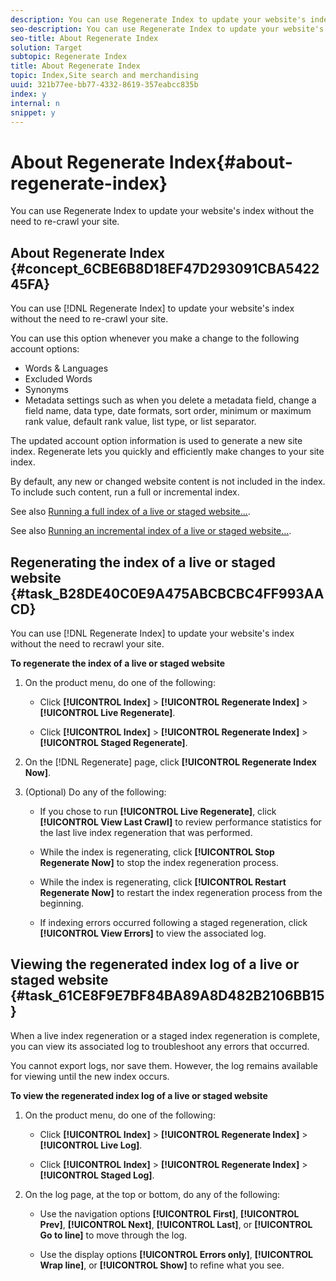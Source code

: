 ```yaml
---
description: You can use Regenerate Index to update your website's index without the need to re-crawl your site.
seo-description: You can use Regenerate Index to update your website's index without the need to re-crawl your site.
seo-title: About Regenerate Index
solution: Target
subtopic: Regenerate Index
title: About Regenerate Index
topic: Index,Site search and merchandising
uuid: 321b77ee-bb77-4332-8619-357eabcc835b
index: y
internal: n
snippet: y
---
```


# About Regenerate Index{#about-regenerate-index}

You can use Regenerate Index to update your website's index without the need to re-crawl your site.

## About Regenerate Index {#concept_6CBE6B8D18EF47D293091CBA542245FA}

You can use [!DNL Regenerate Index] to update your website's index without the need to re-crawl your site. 

You can use this option whenever you make a change to the following account options:

* Words & Languages 
* Excluded Words 
* Synonyms 
* Metadata settings such as when you delete a metadata field, change a field name, data type, date formats, sort order, minimum or maximum rank value, default rank value, list type, or list separator.

The updated account option information is used to generate a new site index. Regenerate lets you quickly and efficiently make changes to your site index.

By default, any new or changed website content is not included in the index. To include such content, run a full or incremental index.

See also [Running a full index of a live or staged website...](../c-about-index-menu/c-about-full-index.md#task_F7FE04D8A1654A7787FCCA31B45EB42D).

See also [Running an incremental index of a live or staged website...](../c-about-index-menu/c-about-incremental-index.md#task_9BFB6157F3884B2FAECB7E0E9CA318CB). 

## Regenerating the index of a live or staged website {#task_B28DE40C0E9A475ABCBCBC4FF993AACD}

You can use [!DNL Regenerate Index] to update your website's index without the need to recrawl your site.

<!-- 

t_regenerating_the_index_of_a_live_or_staged_website.xml

 -->

**To regenerate the index of a live or staged website** 

1. On the product menu, do one of the following:

    * Click **[!UICONTROL Index]** > **[!UICONTROL Regenerate Index]** > **[!UICONTROL Live Regenerate]**. 
    
    * Click **[!UICONTROL Index]** > **[!UICONTROL Regenerate Index]** > **[!UICONTROL Staged Regenerate]**.

1. On the [!DNL Regenerate] page, click **[!UICONTROL Regenerate Index Now]**.
1. (Optional) Do any of the following:

    * If you chose to run **[!UICONTROL Live Regenerate]**, click **[!UICONTROL View Last Crawl]** to review performance statistics for the last live index regeneration that was performed. 
    
    * While the index is regenerating, click **[!UICONTROL Stop Regenerate Now]** to stop the index regeneration process. 
    * While the index is regenerating, click **[!UICONTROL Restart Regenerate Now]** to restart the index regeneration process from the beginning. 
    * If indexing errors occurred following a staged regeneration, click **[!UICONTROL View Errors]** to view the associated log.

## Viewing the regenerated index log of a live or staged website {#task_61CE8F9E7BF84BA89A8D482B2106BB15}

When a live index regeneration or a staged index regeneration is complete, you can view its associated log to troubleshoot any errors that occurred.

<!-- 

t_viewing_the_regenerated_index_log_of_a_live_or_staged_website.xml

 -->

You cannot export logs, nor save them. However, the log remains available for viewing until the new index occurs.

**To view the regenerated index log of a live or staged website** 

1. On the product menu, do one of the following:

    * Click **[!UICONTROL Index]** > **[!UICONTROL Regenerate Index]** > **[!UICONTROL Live Log]**. 
    
    * Click **[!UICONTROL Index]** > **[!UICONTROL Regenerate Index]** > **[!UICONTROL Staged Log]**.

1. On the log page, at the top or bottom, do any of the following:

    * Use the navigation options **[!UICONTROL First]**, **[!UICONTROL Prev]**, **[!UICONTROL Next]**, **[!UICONTROL Last]**, or **[!UICONTROL Go to line]** to move through the log. 
    
    * Use the display options **[!UICONTROL Errors only]**, **[!UICONTROL Wrap line]**, or **[!UICONTROL Show]** to refine what you see.


